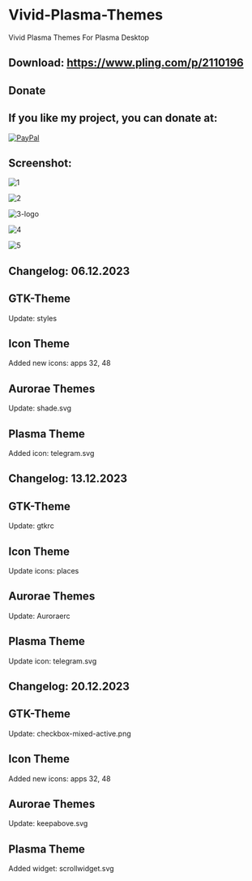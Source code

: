 # Vivid-Plasma-Themes
Vivid Plasma Themes For Plasma Desktop


Download: https://www.pling.com/p/2110196
------------------------------------------


<html>
  <head>
    <meta charset="utf-8" />
  </head>
  <body>
    <h2>Donate</h2>
    <h2>If you like my project, you can donate at:</h2>
    <a href="https://www.paypal.com/paypalme/VesnaLazic">
    <img src="PayPal.png" alt="PayPal" />
    </a>
  </body>
</html>


Screenshot:
-----------

![1](https://github.com/L4ki/Vivid-Plasma-Themes/assets/45247573/d61620b2-2504-46d2-9363-d9ca21f75ec5)

![2](https://github.com/L4ki/Vivid-Plasma-Themes/assets/45247573/3f0ddaa8-c4d2-46e6-a653-5e7c918cd8c7)

![3-logo](https://github.com/L4ki/Vivid-Plasma-Themes/assets/45247573/2008cc5e-b37a-4a02-92fc-420922ae470e)

![4](https://github.com/L4ki/Vivid-Plasma-Themes/assets/45247573/95139e8a-5128-4d2c-8e2a-e94dc20a6074)

![5](https://github.com/L4ki/Vivid-Plasma-Themes/assets/45247573/a2572539-faf9-4b66-9a35-60e8b36b58f1)

Changelog: 06.12.2023
---------------------

GTK-Theme
----------

Update: styles

Icon Theme
-----------

Added new icons: apps 32, 48

Aurorae Themes
--------------

Update: shade.svg

Plasma Theme
------------

Added icon: telegram.svg

Changelog: 13.12.2023
---------------------

GTK-Theme
----------

Update: gtkrc

Icon Theme
-----------

Update icons: places

Aurorae Themes
--------------

Update: Auroraerc

Plasma Theme
------------

Update icon: telegram.svg

Changelog: 20.12.2023
---------------------

GTK-Theme
----------

Update: checkbox-mixed-active.png

Icon Theme
-----------

Added new icons: apps 32, 48

Aurorae Themes
--------------

Update: keepabove.svg

Plasma Theme
------------

Added widget: scrollwidget.svg
